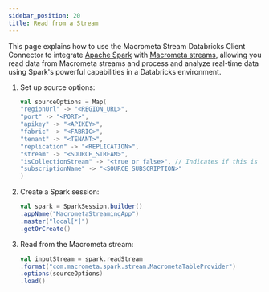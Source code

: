 ```yaml
---
sidebar_position: 20
title: Read from a Stream
---
```


This page explains how to use the Macrometa Stream Databricks Client Connector to integrate [Apache Spark](https://spark.apache.org/) with [Macrometa streams](https://www.macrometa.com/docs/streams/), allowing you read data from Macrometa streams and process and analyze real-time data using Spark's powerful capabilities in a Databricks environment.

1. Set up source options:

    ```scala
    val sourceOptions = Map(
    "regionUrl" -> "<REGION_URL>",
    "port" -> "<PORT>",
    "apikey" -> "<APIKEY>",
    "fabric" -> "<FABRIC>",
    "tenant" -> "<TENANT>",
    "replication" -> "<REPLICATION>",
    "stream" -> "<SOURCE_STREAM>",
    "isCollectionStream" -> "<true or false>", // Indicates if this is a collection stream (true) or not (false), represented as a string value
    "subscriptionName" -> "<SOURCE_SUBSCRIPTION>"
    )
    ```

2. Create a Spark session:

    ```scala
    val spark = SparkSession.builder()
    .appName("MacrometaStreamingApp")
    .master("local[*]")
    .getOrCreate()
    ```

3. Read from the Macrometa stream:

    ```scala
    val inputStream = spark.readStream
    .format("com.macrometa.spark.stream.MacrometaTableProvider")
    .options(sourceOptions)
    .load()
    ```
